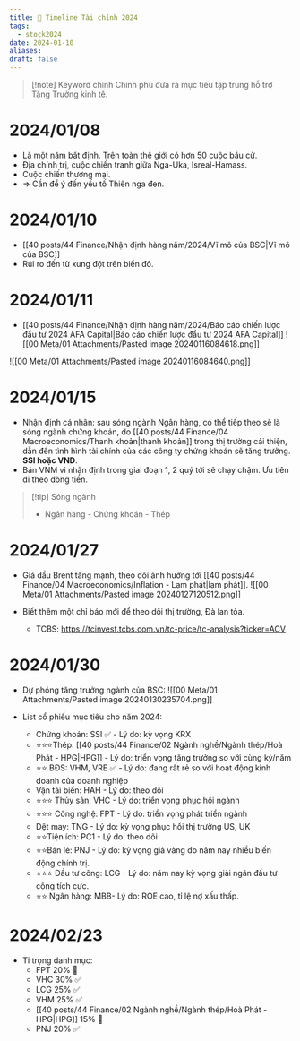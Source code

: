 ```yaml
---
title: 🌱 Timeline Tài chính 2024
tags:
  - stock2024
date: 2024-01-10
aliases: 
draft: false
---
```

> [!note] Keyword chính
> Chính phủ đưa ra mục tiêu tập trung hỗ trợ Tăng Trưởng kinh tế.

# 2024/01/08
- Là một năm bất định. Trên toàn thế giới có hơn 50 cuộc bầu cử.
- Địa chính trị, cuộc chiến tranh giữa Nga-Uka, Isreal-Hamass.
- Cuộc chiến thương mại.
- => Cần để ý đến yếu tố Thiên nga đen.

# 2024/01/10
- [[40 posts/44 Finance/Nhận định hàng năm/2024/Vĩ mô của BSC|Vĩ mô của BSC]]
- Rủi ro đến từ xung đột trên biển đỏ.

# 2024/01/11
- [[40 posts/44 Finance/Nhận định hàng năm/2024/Báo cáo chiến lược đầu tư 2024 AFA Capital|Báo cáo chiến lược đầu tư 2024 AFA Capital]] 
![[00 Meta/01 Attachments/Pasted image 20240116084618.png]]

![[00 Meta/01 Attachments/Pasted image 20240116084640.png]]
# 2024/01/15
- Nhận định cá nhân: sau sóng ngành Ngân hàng, có thể tiếp theo sẽ là sóng ngành chứng khoán, do [[40 posts/44 Finance/04 Macroeconomics/Thanh khoản|thanh khoản]] trong thị trường cải thiện, dẫn đến tình hình tài chính của các công ty chứng khoán sẽ tăng trưởng. **SSI hoặc VND**.
- Bán VNM vì nhận định trong giai đoạn 1, 2 quý tới sẽ chạy chậm. Ưu tiên đi theo dòng tiền.
> [!tip] Sóng ngành
> - Ngân hàng - Chứng khoán - Thép


# 2024/01/27
- Giá dầu Brent tăng mạnh, theo dõi ảnh hưởng tới [[40 posts/44 Finance/04 Macroeconomics/Inflation - Lạm phát|lạm phát]].
![[00 Meta/01 Attachments/Pasted image 20240127120512.png]]

- Biết thêm một chỉ báo mới để theo dõi thị trường, Đà lan tỏa. 
	- TCBS: https://tcinvest.tcbs.com.vn/tc-price/tc-analysis?ticker=ACV

# 2024/01/30
- Dự phóng tăng trưởng ngành của BSC:
![[00 Meta/01 Attachments/Pasted image 20240130235704.png]]

- List cổ phiếu mục tiêu cho năm 2024:
	- Chứng khoán: SSI ✅ - Lý do: kỳ vọng KRX
	- ⭐⭐⭐Thép: [[40 posts/44 Finance/02 Ngành nghề/Ngành thép/Hoà Phát - HPG|HPG]]  - Lý do: triển vọng tăng trưởng so với cùng kỳ/năm
	- ⭐⭐ BĐS: VHM, VRE ✅ - Lý do: đang rất rẻ so với hoạt động kinh doanh của doanh nghiệp
	- Vận tải biển: HAH - Lý do: theo dõi
	- ⭐⭐⭐ Thủy sản: VHC - Lý do: triển vọng phục hồi ngành
	- ⭐⭐⭐ Công nghệ: FPT - Lý do: triển vọng phát triển ngành
	- Dệt may: TNG - Lý do: kỳ vọng phục hồi thị trường US, UK
	- ⭐⭐Tiện ích: PC1 - Lý do: theo dõi
	- ⭐⭐Bán lẻ: PNJ - Lý do: kỳ vọng giá vàng do năm nay nhiều biến động chính trị.
	- ⭐⭐⭐ Đầu tư công: LCG - Lý do: năm nay kỳ vọng giải ngân đầu tư công tích cực.
	- ⭐⭐ Ngân hàng: MBB- Lý do: ROE cao, tỉ lệ nợ xấu thấp.

# 2024/02/23
- Tỉ trọng danh mục:
	- FPT 20% 🚫
	- VHC 30% ✅
	- LCG 25% ✅
	- VHM 25% ✅
	- [[40 posts/44 Finance/02 Ngành nghề/Ngành thép/Hoà Phát - HPG|HPG]] 15% 🚫
	- PNJ 20% ✅
